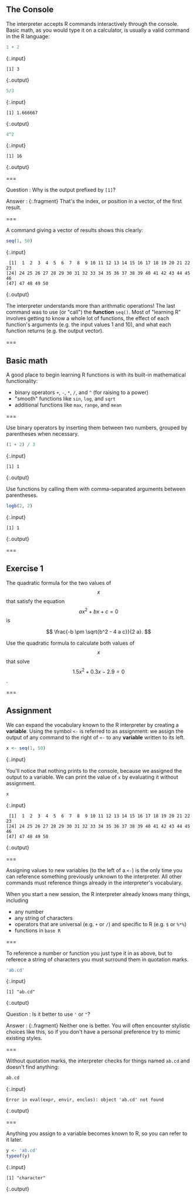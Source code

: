---
---

## The Console

The interpreter accepts R commands interactively through the console. Basic math, as you would type it on a calculator, is usually a valid command in the R language:


~~~r
1 + 2
~~~
{:.input}
~~~
[1] 3
~~~
{:.output}


~~~r
5/3
~~~
{:.input}
~~~
[1] 1.666667
~~~
{:.output}


~~~r
4^2
~~~
{:.input}
~~~
[1] 16
~~~
{:.output}

===

Question
: Why is the output prefixed by `[1]`?

Answer
: {:.fragment} That's the index, or position in a vector, of the first result.

===

A command giving a vector of results shows this clearly:


~~~r
seq(1, 50)
~~~
{:.input}
~~~
 [1]  1  2  3  4  5  6  7  8  9 10 11 12 13 14 15 16 17 18 19 20 21 22 23
[24] 24 25 26 27 28 29 30 31 32 33 34 35 36 37 38 39 40 41 42 43 44 45 46
[47] 47 48 49 50
~~~
{:.output}

The interpreter understands more than arithmatic operations!
The last command was to use (or "call") the **function** `seq()`.
Most of "learning R" involves getting to know a whole lot of functions, the effect of each function's  arguments (e.g. the input values 1 and 10), and what each function returns (e.g. the output vector).

===

## Basic math 

A good place to begin learning R functions is with its built-in mathematical functionality:

- binary operators `+`, `-`, `*`, `/`, and `^` (for raising to a power)
- "smooth" functions like `sin`, `log`, and `sqrt`
- additional functions like `max`, `range`, and `mean`

===

Use binary operators by inserting them between two numbers, grouped by parentheses when necessary.


~~~r
(1 + 2) / 3
~~~
{:.input}
~~~
[1] 1
~~~
{:.output}

Use functions by calling them with comma-separated arguments between parentheses.


~~~r
logb(2, 2)
~~~
{:.input}
~~~
[1] 1
~~~
{:.output}

===

## Exercise 1

The quadratic formula for the two values of $$x$$ that satisfy the equation $$a x^2 + b x + c = 0$$ is

$$
\frac{-b \pm \sqrt{b^2 - 4 a c}}{2 a}.
$$

Use the quadratic formula to calculate both values of $$x$$ that solve $$1.5 x^2 + 0.3 x - 2.9 = 0$$.

===

## Assignment

We can expand the vocabulary known to the R interpreter by creating a **variable**.
Using the symbol `<-` is referred to as assignment: we assign the output of any command to the right of `<-` to any **variable** written to its left.


~~~r
x <- seq(1, 50)
~~~
{:.input}

You'll notice that nothing prints to the console, because we assigned the output to a variable.
We can print the value of `x` by evaluating it without assignment.


~~~r
x
~~~
{:.input}
~~~
 [1]  1  2  3  4  5  6  7  8  9 10 11 12 13 14 15 16 17 18 19 20 21 22 23
[24] 24 25 26 27 28 29 30 31 32 33 34 35 36 37 38 39 40 41 42 43 44 45 46
[47] 47 48 49 50
~~~
{:.output}

===

Assigning values to new variables (to the left of a `<-`) is the only time you can reference something previously unknown to the interpreter.
All other commands must reference things already in the interpreter's vocabulary.

When you start a new session, the R interpreter already knows many things, including

- any number
- any string of characters
- operators that are universal (e.g. `+` or `/`) and specific to R (e.g. `$` or `%*%`)
- functions in `base R`

===

To reference a number or function you just type it in as above, but to referece a string of characters you must surround them in quotation marks.


~~~r
'ab.cd'
~~~
{:.input}
~~~
[1] "ab.cd"
~~~
{:.output}

Question
: Is it better to use `'` or `"`?

Answer
: {:.fragment} Neither one is better. You will often encounter stylistic choices like this, so if you don't have a personal preference try to mimic existing styles.

===

Without quotation marks, the interpreter checks for things named `ab.cd` and doesn't find anything:


~~~r
ab.cd
~~~
{:.input}
~~~
Error in eval(expr, envir, enclos): object 'ab.cd' not found
~~~
{:.output}

===

Anything you assign to a variable becomes known to R, so you can refer to it later.


~~~r
y <- 'ab.cd'
typeof(y)
~~~
{:.input}
~~~
[1] "character"
~~~
{:.output}
